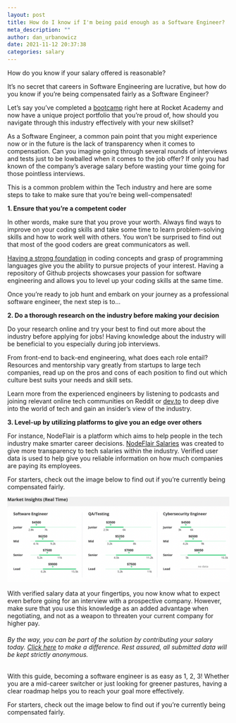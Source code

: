 ```yaml
---
layout: post
title: How do I know if I'm being paid enough as a Software Engineer?
meta_description: ""
author: dan_urbanowicz
date: 2021-11-12 20:37:38
categories: salary
---
```

How do you know if your salary offered is reasonable? 

It’s no secret that careers in Software Engineering are lucrative, but how do you know if you’re being compensated fairly as a Software Engineer?

Let’s say you’ve completed a [bootcamp](https://www.rocketacademy.co/courses/bootcamp) right here at Rocket Academy and now have a unique project portfolio that you’re proud of, how should you navigate through this industry effectively with your new skillset?

As a Software Engineer, a common pain point that you might experience now or in the future is the lack of transparency when it comes to compensation. Can you imagine going through several rounds of interviews and tests just to be lowballed when it comes to the job offer? If only you had known of the company’s average salary before wasting your time going for those pointless interviews.

This is a common problem within the Tech industry and here are some steps to take to make sure that you’re being well-compensated!

**1. Ensure that you’re a competent coder**

In other words, make sure that you prove your worth. Always find ways to improve on your coding skills and take some time to learn problem-solving skills and how to work well with others. You won’t be surprised to find out that most of the good coders are great communicators as well. 

[Having a strong foundation](https://www.rocketacademy.co/courses/basics) in coding concepts and grasp of programming languages give you the ability to pursue projects of your interest. Having a repository of Github projects showcases your passion for software engineering and allows you to level up your coding skills at the same time. 

Once you’re ready to job hunt and embark on your journey as a professional software engineer, the next step is to... 

**2. Do a thorough research on the industry before making your decision** 

Do your research online and try your best to find out more about the industry before applying for jobs! Having knowledge about the industry will be beneficial to you especially during job interviews.

From front-end to back-end engineering, what does each role entail? Resources and mentorship vary greatly from startups to large tech companies, read up on the pros and cons of each position to find out which culture best suits your needs and skill sets. 

Learn more from the experienced engineers by listening to podcasts and joining relevant online tech communities on Reddit or [dev.to](http://dev.to) to deep dive into the world of tech and gain an insider’s view of the industry. 

**3. Level-up by utilizing platforms to give you an edge over others**

For instance, NodeFlair is a platform which aims to help people in the tech industry make smarter career decisions. [NodeFlair Salaries](https://www.nodeflair.com/salaries?utm_source=rocketreach&utm_medium=content&utm_campaign=rr_article_softwareengineer) was created to give more transparency to tech salaries within the industry. Verified user data is used to help give you reliable information on how much companies are paying its employees.

For starters, check out the image below to find out if you’re currently being compensated fairly.

[![](/assets/img/uploads/nodeflair-screenshot.png)](https://www.nodeflair.com/salaries?utm_source=rocketreach&utm_medium=content&utm_campaign=rr_article_softwareengineer)


With verified salary data at your fingertips, you now know what to expect even before going for an interview with a prospective company. However, make sure that you use this knowledge as an added advantage when negotiating, and not as a weapon to threaten your current company for higher pay.

###### By the way, you can be part of the solution by contributing your salary today. [Click here](https://www.nodeflair.com/salaries/addsalary?utm_source=rocketreach&utm_medium=content&utm_campaign=rr_article_softwareengineer) to make a difference. Rest assured, all submitted data will be kept strictly anonymous. 

With this guide, becoming a software engineer is as easy as 1, 2, 3! Whether you are a mid-career switcher or just looking for greener pastures, having a clear roadmap helps you to reach your goal more effectively.


For starters, check out the image below to find out if you’re currently being compensated fairly.